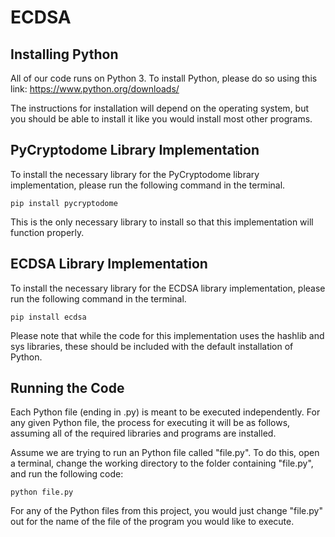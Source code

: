 # ECDSA

## Installing Python
All of our code runs on Python 3. To install Python, please do so using this link:
https://www.python.org/downloads/

The instructions for installation will depend on the operating system, but you should be able to install it like you would install most other programs.

## PyCryptodome Library Implementation
To install the necessary library for the PyCryptodome library implementation, please run the following command in the terminal.
```
pip install pycryptodome
```
This is the only necessary library to install so that this implementation will function properly.

## ECDSA Library Implementation
To install the necessary library for the ECDSA library implementation, please run the following command in the terminal.
```
pip install ecdsa
```
Please note that while the code for this implementation uses the hashlib and sys libraries, these should be included with the default installation of Python.

## Running the Code
Each Python file (ending in .py) is meant to be executed independently. For any given Python file, the process for executing it will be as follows, assuming all of the required libraries and programs are installed.

Assume we are trying to run an Python file called "file.py". To do this, open a terminal, change the working directory to the folder containing "file.py", and run the following code:
```
python file.py
```
For any of the Python files from this project, you would just change "file.py" out for the name of the file of the program you would like to execute.
